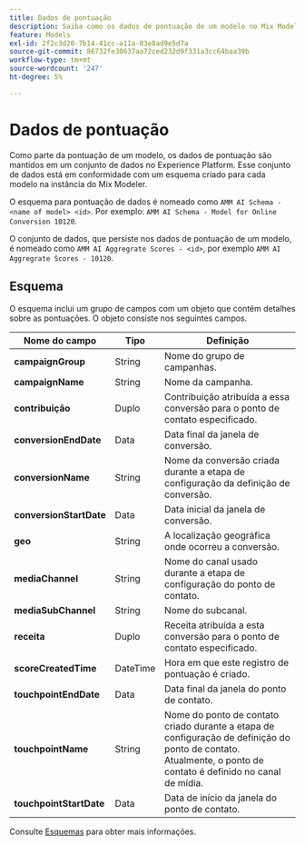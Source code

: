 ```yaml
---
title: Dados de pontuação
description: Saiba como os dados de pontuação de um modelo no Mix Modeler são mantidos.
feature: Models
exl-id: 2f2c3d20-7b14-41cc-a11a-03e8ad9e5d7a
source-git-commit: 86732fe30637aa72ced232d9f331a3cc64baa39b
workflow-type: tm+mt
source-wordcount: '247'
ht-degree: 5%

---
```


# Dados de pontuação

Como parte da pontuação de um modelo, os dados de pontuação são mantidos em um conjunto de dados no Experience Platform. Esse conjunto de dados está em conformidade com um esquema criado para cada modelo na instância do Mix Modeler.

O esquema para pontuação de dados é nomeado como `AMM AI Schema - <name of model> <id>`. Por exemplo: `AMM AI Schema - Model for Online Conversion 10120`.

O conjunto de dados, que persiste nos dados de pontuação de um modelo, é nomeado como `AMM AI Aggregrate Scores - <id>`, por exemplo `AMM AI Aggregrate Scores - 10120`.


## Esquema

O esquema inclui um grupo de campos com um objeto que contém detalhes sobre as pontuações. O objeto consiste nos seguintes campos.

| Nome do campo | Tipo | Definição |
|---|---|---|
| **campaignGroup** | String | Nome do grupo de campanhas. |
| **campaignName** | String | Nome da campanha. |
| **contribuição** | Duplo | Contribuição atribuída a essa conversão para o ponto de contato especificado. |
| **conversionEndDate** | Data | Data final da janela de conversão. |
| **conversionName** | String | Nome da conversão criada durante a etapa de configuração da definição de conversão. |
| **conversionStartDate** | Data | Data inicial da janela de conversão. |
| **geo** | String | A localização geográfica onde ocorreu a conversão. |
| **mediaChannel** | String | Nome do canal usado durante a etapa de configuração do ponto de contato. |
| **mediaSubChannel** | String | Nome do subcanal. |
| **receita** | Duplo | Receita atribuída a esta conversão para o ponto de contato especificado. |
| **scoreCreatedTime** | DateTime | Hora em que este registro de pontuação é criado. |
| **touchpointEndDate** | Data | Data final da janela do ponto de contato. |
| **touchpointName** | String | Nome do ponto de contato criado durante a etapa de configuração de definição do ponto de contato. Atualmente, o ponto de contato é definido no canal de mídia. |
| **touchpointStartDate** | Data | Data de início da janela do ponto de contato. |

Consulte [Esquemas](../ingest-data/schemas.md) para obter mais informações.
